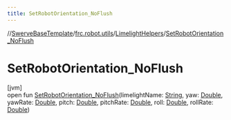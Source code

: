 ```yaml
---
title: SetRobotOrientation_NoFlush
---
```

//[SwerveBaseTemplate](../../../index.html)/[frc.robot.utils](../index.html)/[LimelightHelpers](index.html)/[SetRobotOrientation_NoFlush](-set-robot-orientation_-no-flush.html)



# SetRobotOrientation_NoFlush



[jvm]\
open fun [SetRobotOrientation_NoFlush](-set-robot-orientation_-no-flush.html)(limelightName: [String](https://docs.oracle.com/javase/8/docs/api/java/lang/String.html), yaw: [Double](https://kotlinlang.org/api/latest/jvm/stdlib/kotlin/-double/index.html), yawRate: [Double](https://kotlinlang.org/api/latest/jvm/stdlib/kotlin/-double/index.html), pitch: [Double](https://kotlinlang.org/api/latest/jvm/stdlib/kotlin/-double/index.html), pitchRate: [Double](https://kotlinlang.org/api/latest/jvm/stdlib/kotlin/-double/index.html), roll: [Double](https://kotlinlang.org/api/latest/jvm/stdlib/kotlin/-double/index.html), rollRate: [Double](https://kotlinlang.org/api/latest/jvm/stdlib/kotlin/-double/index.html))




